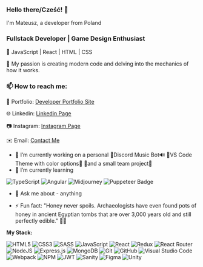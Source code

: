 ### Hello there/Cześć! 👋

I'm Mateusz, a developer from Poland

### Fullstack Developer | Game Design Enthusiast

🌟 JavaScript | React | HTML | CSS

🚀 My passion is creating modern code and delving into the mechanics of how it works.

### 📫 How to reach me: 

🔗 Portfolio: [Developer Portfolio Site](https://mateuszwoj-bit.github.io/react-00-portfolio-site/)

🌐 Linkedin: [Linkedin Page](https://www.linkedin.com/in/mateusz-w%C3%B3jcikowski-5554aa264/)

📷 Instagram: [Instagram Page](https://www.instagram.com/mjwdev/)
 
✉️ Email: [Contact Me](mailto:matwojcikowski@gmail.com)

- 🔭 I’m currently working on a personal 🎵Discord Music Bot🔊 🎨VS Code Theme with color options🎨 
 👛and a small team project👛
- 🌱 I’m currently learning
 
![TypeScript](https://img.shields.io/badge/TypeScript-%23007ACC.svg?style=for-the-badge&logo=typescript&logoColor=white)
![Angular](https://img.shields.io/badge/Angular-%23DD0031.svg?style=for-the-badge&logo=angular&logoColor=white) 
![Midjourney](https://img.shields.io/badge/Midjourney-%31231231.svg?style=for-the-badge&logo=midjourney&logoColor=white) 
![Puppeteer Badge](https://img.shields.io/badge/Puppeteer-40B5A4?logo=puppeteer&logoColor=fff&style=for-the-badge)

- 💬 Ask me about - anything
  
- ⚡ Fun fact: "Honey never spoils. Archaeologists have even found pots of honey in ancient Egyptian tombs that are over 3,000 years old and still perfectly edible." 🍯🐝


**My Stack:**

![HTML5](https://img.shields.io/badge/html5-%23E34F26.svg?style=for-the-badge&logo=html5&logoColor=white)
![CSS3](https://img.shields.io/badge/css3-%231572B6.svg?style=for-the-badge&logo=css3&logoColor=white)
![SASS](https://img.shields.io/badge/SASS-hotpink.svg?style=for-the-badge&logo=SASS&logoColor=white)
![JavaScript](https://img.shields.io/badge/javascript-%23323330.svg?style=for-the-badge&logo=javascript&logoColor=%23F7DF1E)
![React](https://img.shields.io/badge/react-%2320232a.svg?style=for-the-badge&logo=react&logoColor=%2361DAFB)
![Redux](https://img.shields.io/badge/redux-%23593d88.svg?style=for-the-badge&logo=redux&logoColor=white)
![React Router](https://img.shields.io/badge/React_Router-CA4245?style=for-the-badge&logo=react-router&logoColor=white)
![NodeJS](https://img.shields.io/badge/node.js-6DA55F?style=for-the-badge&logo=node.js&logoColor=white)
![Express.js](https://img.shields.io/badge/express.js-%23404d59.svg?style=for-the-badge&logo=express&logoColor=%2361DAFB)
![MongoDB](https://img.shields.io/badge/MongoDB-%234ea94b.svg?style=for-the-badge&logo=mongodb&logoColor=white)
![Git](https://img.shields.io/badge/git-%23F05033.svg?style=for-the-badge&logo=git&logoColor=white)
![GitHub](https://img.shields.io/badge/github-%23121011.svg?style=for-the-badge&logo=github&logoColor=white)
![Visual Studio Code](https://img.shields.io/badge/Visual%20Studio%20Code-0078d7.svg?style=for-the-badge&logo=visual-studio-code&logoColor=white)
![Webpack](https://img.shields.io/badge/webpack-%238DD6F9.svg?style=for-the-badge&logo=webpack&logoColor=black)
![NPM](https://img.shields.io/badge/NPM-%23CB3837.svg?style=for-the-badge&logo=npm&logoColor=white)
![JWT](https://img.shields.io/badge/JWT-black?style=for-the-badge&logo=JSON%20web%20tokens)
![Sanity](https://img.shields.io/badge/Sanity-CMS-red?style=for-the-badge&logo=sanity&logoColor=white)
![Figma](https://img.shields.io/badge/figma-%23F24E1E.svg?style=for-the-badge&logo=figma&logoColor=white)
![Unity](https://img.shields.io/badge/Unity-100000.svg?style=for-the-badge&logo=unity&logoColor=white)
